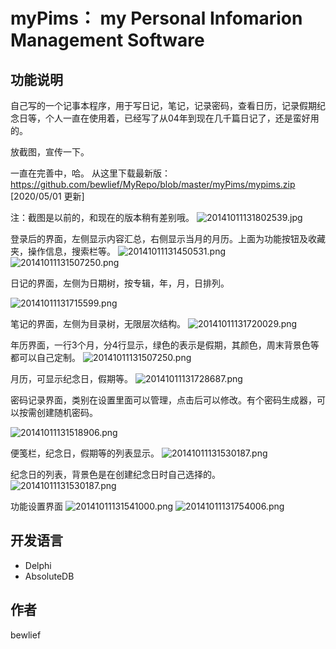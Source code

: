 # myPims： my Personal Infomarion Management Software
## 功能说明
自己写的一个记事本程序，用于写日记，笔记，记录密码，查看日历，记录假期纪念日等，个人一直在使用着，已经写了从04年到现在几千篇日记了，还是蛮好用的。

放截图，宣传一下。

一直在完善中，哈。 从这里下载最新版：https://github.com/bewlief/MyRepo/blob/master/myPims/mypims.zip [2020/05/01 更新]


注：截图是以前的，和现在的版本稍有差别哦。
![20141011131802539.jpg](20141011131802539.jpg)

登录后的界面，左侧显示内容汇总，右侧显示当月的月历。上面为功能按钮及收藏夹，操作信息，搜索栏等。
![20141011131450531.png](20141011131450531.png)
![20141011131507250.png](20141011131507250.png)

日记的界面，左侧为日期树，按专辑，年，月，日排列。

![20141011131715599.png](20141011131715599.png)


笔记的界面，左侧为目录树，无限层次结构。
![20141011131720029.png](20141011131720029.png)



年历界面，一行3个月，分4行显示，绿色的表示是假期，其颜色，周末背景色等都可以自己定制。
![20141011131507250.png](20141011131507250.png)


月历，可显示纪念日，假期等。
![20141011131728687.png](20141011131728687.png)



密码记录界面，类别在设置里面可以管理，点击后可以修改。有个密码生成器，可以按需创建随机密码。

![20141011131518906.png](20141011131518906.png)




便笺栏，纪念日，假期等的列表显示。
![20141011131530187.png](20141011131530187.png)


纪念日的列表，背景色是在创建纪念日时自己选择的。
![20141011131530187.png](20141011131530187.png)





功能设置界面
![20141011131541000.png](20141011131541000.png)
![20141011131754006.png](20141011131754006.png)

## 开发语言
+ Delphi
+ AbsoluteDB

## 作者
bewlief

